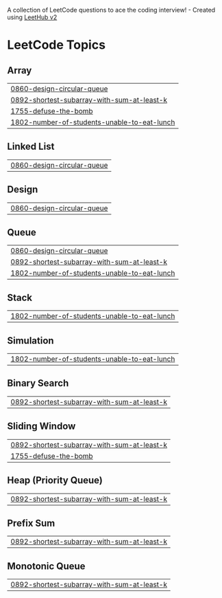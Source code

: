 A collection of LeetCode questions to ace the coding interview! - Created using [LeetHub v2](https://github.com/arunbhardwaj/LeetHub-2.0)
<!---LeetCode Topics Start-->
# LeetCode Topics
## Array
|  |
| ------- |
| [0860-design-circular-queue](https://github.com/prasannazzz/Leetcode-Solutions/tree/master/0860-design-circular-queue) |
| [0892-shortest-subarray-with-sum-at-least-k](https://github.com/prasannazzz/Leetcode-Solutions/tree/master/0892-shortest-subarray-with-sum-at-least-k) |
| [1755-defuse-the-bomb](https://github.com/prasannazzz/Leetcode-Solutions/tree/master/1755-defuse-the-bomb) |
| [1802-number-of-students-unable-to-eat-lunch](https://github.com/prasannazzz/Leetcode-Solutions/tree/master/1802-number-of-students-unable-to-eat-lunch) |
## Linked List
|  |
| ------- |
| [0860-design-circular-queue](https://github.com/prasannazzz/Leetcode-Solutions/tree/master/0860-design-circular-queue) |
## Design
|  |
| ------- |
| [0860-design-circular-queue](https://github.com/prasannazzz/Leetcode-Solutions/tree/master/0860-design-circular-queue) |
## Queue
|  |
| ------- |
| [0860-design-circular-queue](https://github.com/prasannazzz/Leetcode-Solutions/tree/master/0860-design-circular-queue) |
| [0892-shortest-subarray-with-sum-at-least-k](https://github.com/prasannazzz/Leetcode-Solutions/tree/master/0892-shortest-subarray-with-sum-at-least-k) |
| [1802-number-of-students-unable-to-eat-lunch](https://github.com/prasannazzz/Leetcode-Solutions/tree/master/1802-number-of-students-unable-to-eat-lunch) |
## Stack
|  |
| ------- |
| [1802-number-of-students-unable-to-eat-lunch](https://github.com/prasannazzz/Leetcode-Solutions/tree/master/1802-number-of-students-unable-to-eat-lunch) |
## Simulation
|  |
| ------- |
| [1802-number-of-students-unable-to-eat-lunch](https://github.com/prasannazzz/Leetcode-Solutions/tree/master/1802-number-of-students-unable-to-eat-lunch) |
## Binary Search
|  |
| ------- |
| [0892-shortest-subarray-with-sum-at-least-k](https://github.com/prasannazzz/Leetcode-Solutions/tree/master/0892-shortest-subarray-with-sum-at-least-k) |
## Sliding Window
|  |
| ------- |
| [0892-shortest-subarray-with-sum-at-least-k](https://github.com/prasannazzz/Leetcode-Solutions/tree/master/0892-shortest-subarray-with-sum-at-least-k) |
| [1755-defuse-the-bomb](https://github.com/prasannazzz/Leetcode-Solutions/tree/master/1755-defuse-the-bomb) |
## Heap (Priority Queue)
|  |
| ------- |
| [0892-shortest-subarray-with-sum-at-least-k](https://github.com/prasannazzz/Leetcode-Solutions/tree/master/0892-shortest-subarray-with-sum-at-least-k) |
## Prefix Sum
|  |
| ------- |
| [0892-shortest-subarray-with-sum-at-least-k](https://github.com/prasannazzz/Leetcode-Solutions/tree/master/0892-shortest-subarray-with-sum-at-least-k) |
## Monotonic Queue
|  |
| ------- |
| [0892-shortest-subarray-with-sum-at-least-k](https://github.com/prasannazzz/Leetcode-Solutions/tree/master/0892-shortest-subarray-with-sum-at-least-k) |
<!---LeetCode Topics End-->